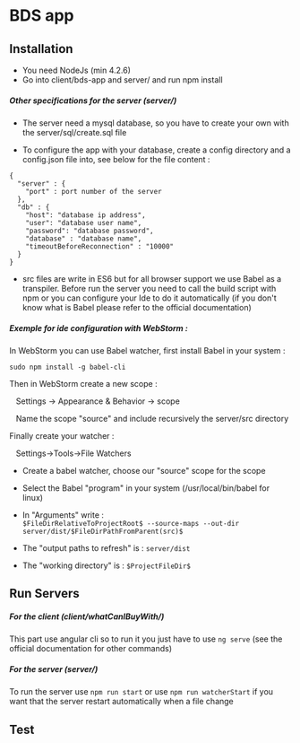 # BDS app

## Installation

* You need NodeJs (min 4.2.6)
* Go into client/bds-app and server/ and run npm install

##### Other specifications for the server (server/)

* The server need a mysql database, so you have to create your own with the server/sql/create.sql file

* To configure the app with your database, create a config directory and a config.json file into, see below for the file content :

```
{
  "server" : {
    "port" : port number of the server
  },
  "db" : {
    "host": "database ip address",
    "user": "database user name",
    "password": "database password",
    "database" : "database name",
    "timeoutBeforeReconnection" : "10000"
  }
}
```

* src files are write in ES6 but for all browser support we use Babel as a transpiler. Before run the server you need to call the build script with npm or you can configure your Ide to do it automatically (if you don't know what is Babel please refer to the official documentation)

##### Exemple for ide configuration with WebStorm :

In WebStorm you can use Babel watcher, first install Babel in your system :

```
sudo npm install -g babel-cli
```

Then in WebStorm create a new scope :

&nbsp;&nbsp;&nbsp;Settings -> Appearance & Behavior -> scope

&nbsp;&nbsp;&nbsp;Name the scope "source" and include recursively the server/src directory

Finally create your watcher :

&nbsp;&nbsp;&nbsp;Settings->Tools->File Watchers

* Create a babel watcher, choose our "source" scope for the scope  
* Select the Babel "program" in your system (/usr/local/bin/babel for linux)  
* In "Arguments" write :  
```$FileDirRelativeToProjectRoot$ --source-maps --out-dir server/dist/$FileDirPathFromParent(src)$```  

* The "output paths to refresh" is : ```server/dist```  
* The "working directory" is : ```$ProjectFileDir$```

## Run Servers

##### For the client (client/whatCanIBuyWith/)

This part use angular cli so to run it you just have to use ```ng serve``` (see the official documentation for other commands)

##### For the server (server/)

To run the server use ```npm run start``` or use ```npm run watcherStart``` if you want that the server restart automatically when a file change 

## Test
